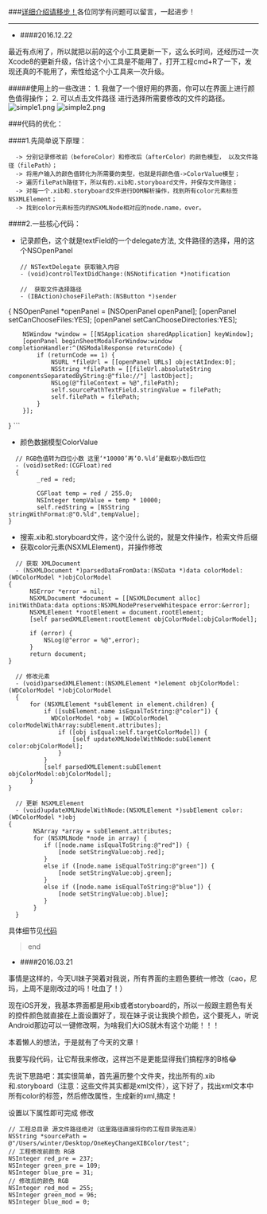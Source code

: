###[详细介绍请移步！](http://www.jianshu.com/p/55570716108f)各位同学有问题可以留言，一起进步！


***

- ####2016.12.22


最近有点闲了，所以就把以前的这个小工具更新一下，这么长时间，还经历过一次Xcode8的更新升级，估计这个小工具是不能用了，打开工程cmd+R了一下，发现还真的不能用了，索性给这个小工具来一次升级。

#####使用上的一些改进：
    1. 我做了一个很好用的界面，你可以在界面上进行颜色值得操作；
    2. 可以点击文件路径 进行选择所需要修改的文件的路径。
   ![simple1.png](http://upload-images.jianshu.io/upload_images/1064509-dc91e5be25dfbe2f.png?imageMogr2/auto-orient/strip%7CimageView2/2/w/1240)
   ![simple2.png](http://upload-images.jianshu.io/upload_images/1064509-1574fbc2f73b7a6a.png?imageMogr2/auto-orient/strip%7CimageView2/2/w/1240)

###代码的优化：

####1.先简单说下原理：
    
      -> 分别记录修改前（beforeColor）和修改后（afterColor）的颜色模型， 以及文件路径（filePath）；
      -> 将用户输入的颜色值转化为所需要的类型，也就是将颜色值->ColorValue模型；
      -> 遍历filePath路径下，所以有的.xib和.storyboard文件，并保存文件路径；
      -> 对每一个.xib和.storyboard文件进行DOM解析操作，找到所有color元素标签NSXMLElement；
      -> 找到color元素标签内的NSXMLNode相对应的node.name，over。

####2.一些核心代码：
  - 记录颜色，这个就是textField的一个delegate方法, 文件路径的选择，用的这个NSOpenPanel
    ```
    // NSTextDelegate 获取输入内容
    - (void)controlTextDidChange:(NSNotification *)notification

    //  获取文件选择路径
    - (IBAction)choseFilePath:(NSButton *)sender
  {
        NSOpenPanel *openPanel = [NSOpenPanel openPanel];
        [openPanel setCanChooseFiles:YES];
        [openPanel setCanChooseDirectories:YES];
    
        NSWindow *window = [[NSApplication sharedApplication] keyWindow];
        [openPanel beginSheetModalForWindow:window completionHandler:^(NSModalResponse returnCode) {
            if (returnCode == 1) {
                NSURL *fileUrl = [[openPanel URLs] objectAtIndex:0];
                NSString *filePath = [[fileUrl.absoluteString componentsSeparatedByString:@"file://"] lastObject];
                NSLog(@"fileContext = %@",filePath);
                self.sourcePathTextField.stringValue = filePath;
                self.filePath = filePath;
            }
        }];
}
    ```

  - 颜色数据模型ColorValue
  ```
    // RGB色值转为四位小数 这里‘*10000’再‘0.%ld’是截取小数后四位
    - (void)setRed:(CGFloat)red
    {
        _red = red;
      
        CGFloat temp = red / 255.0;
        NSInteger tempValue = temp * 10000;
        self.redString = [NSString stringWithFormat:@"0.%ld",tempValue];
  }
  ```
  - 搜索.xib和.storyboard文件，这个没什么说的，就是文件操作，检索文件后缀
  - 获取color元素(NSXMLElement)，并操作修改
  ```
    // 获取 XMLDocument
    - (NSXMLDocument *)parsedDataFromData:(NSData *)data colorModel:(WDColorModel *)objColorModel
  {
        NSError *error = nil;
        NSXMLDocument *document = [[NSXMLDocument alloc] initWithData:data options:NSXMLNodePreserveWhitespace error:&error];
        NSXMLElement *rootElement = document.rootElement;
        [self parsedXMLElement:rootElement objColorModel:objColorModel];
    
        if (error) {
            NSLog(@"error = %@",error);
        }
        return document;
  }

    // 修改元素
    - (void)parsedXMLElement:(NSXMLElement *)element objColorModel:(WDColorModel *)objColorModel
    {
        for (NSXMLElement *subElement in element.children) {
            if ([subElement.name isEqualToString:@"color"]) {
              WDColorModel *obj = [WDColorModel colorModelWithArray:subElement.attributes];
                if ([obj isEqual:self.targetColorModel]) {
                    [self updateXMLNodelWithNode:subElement color:objColorModel];
                }
            }
            [self parsedXMLElement:subElement objColorModel:objColorModel];
        }
  }

    // 更新 NSXMLElement
    - (void)updateXMLNodelWithNode:(NSXMLElement *)subElement color:(WDColorModel *)obj
  {
         NSArray *array = subElement.attributes;
         for (NSXMLNode *node in array) {   
            if ([node.name isEqualToString:@"red"]) {
                [node setStringValue:obj.red];
            }
            else if ([node.name isEqualToString:@"green"]) {
                [node setStringValue:obj.green];
            }
            else if ([node.name isEqualToString:@"blue"]) {
                [node setStringValue:obj.blue];
            }
         }
    }
 ```

具体细节见[代码](https://git.oschina.net/winter7/OneKeyChangeXIBColor.git)
> end


- ####2016.03.21

事情是这样的，今天UI妹子哭着对我说，所有界面的主题色要统一修改（cao，尼玛，上周不是刚改过的吗！吐血了！）

现在iOS开发，我基本界面都是用xib或者storyboard的，所以一般跟主题色有关的控件颜色就直接在上面设置好了，现在妹子说让我换个颜色，这个要死人，听说Android那边可以一键修改啊，为啥我们大iOS就木有这个功能！！！

本着懒人的想法，于是就有了今天的文章！

我要写段代码，让它帮我来修改，这样岂不是更能显得我们搞程序的B格😂

先说下思路吧：其实很简单，首先遍历整个文件夹，找出所有的.xib和.storyboard（注意：这些文件其实都是xml文件），这下好了，找出xml文本中所有color的标签，然后修改属性，生成新的xml,搞定！

设置以下属性即可完成 修改
```
// 工程总目录 源文件路径绝对（这里路径直接将你的工程目录拖进来）
NSString *sourcePath = @"/Users/winter/Desktop/OneKeyChangeXIBColor/test";
// 工程修改前颜色 RGB
NSInteger red_pre = 237;
NSInteger green_pre = 109;
NSInteger blue_pre = 31;
// 修改后的颜色 RGB
NSInteger red_mod = 255;
NSInteger green_mod = 96;
NSInteger blue_mod = 0;
```